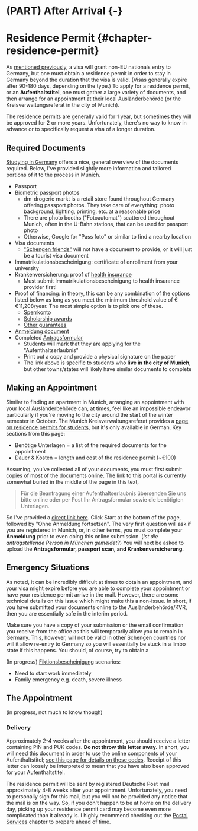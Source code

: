 # (PART) After Arrival {-}

# Residence Permit {#chapter-residence-permit}

As [mentioned previously](#visas-general-info), a visa will grant non-EU nationals entry to Germany, but one must obtain a residence permit in order to stay in Germany beyond the duration that the visa is valid. (Visas generally expire after 90-180 days, depending on the type.) To apply for a residence permit, or an **Aufenthaltstitel**, one must gather a large variety of documents, and then arrange for an appointment at their local Ausländerbehörde (or the Kreisverwaltungsreferat in the city of Munich).

The residence permits are generally valid for 1 year, but sometimes they will be approved for 2 or more years. Unfortunately, there's no way to know in advance or to specifically request a visa of a longer duration.

## Required Documents

[Studying in Germany](https://www.studying-in-germany.org/student-residence-permit-germany/) offers a nice, general overview of the documents required. Below, I've provided slightly more information and tailored portions of it to the process in Munich.

* Passport
* Biometric passport photos
  - dm-drogerie markt is a retail store found throughout Germany offering passport photos. They take care of everything: photo background, lighting, printing, etc. at a reasonable price
  - There are photo booths ("Fotoautomat") scattered throughout Munich, often in the U-Bahn stations, that can be used for passport photo
  - Otherwise, Google for "Pass foto" or similar to find a nearby location
* Visa documents
  - ["Schengen friends"](#visa-schengen-friends) will not have a document to provide, or it will just be a tourist visa document
* Immatrikulationsbescheinigung: certificate of enrollment from your university
* Krankenversicherung: proof of [health insurance](#chapter-insurances)
  - Must submit Immatrikulationsbescheinigung to health insurance provider first!
* Proof of financing: in theory, this can be any combination of the options listed below as long as you meet the minimum threshold value of €€11,208/year. The most simple option is to pick one of these.
  - [Sperrkonto](#banking-sperrkonto)
  - [Scholarship awards](#funding-scholarships)
  - [Other guarantees](#funding-other)
* [Anmeldung document](#chapter-anmeldung)
* Completed [Antragsformular](https://stadt.muenchen.de/dam/jcr:c38c3e57-d9ed-4917-b2b5-229f7f008e4c/antragaufenthaltstitel.pdf)
  - Students will mark that they are applying for the "Aufenthaltserlaubnis"
  - Print out a copy and provide a physical signature on the paper
  - The link above is specific to students who **live in the city of Munich**, but other towns/states will likely have similar documents to complete


## Making an Appointment

Similar to finding an apartment in Munich, arranging an appointment with your local Ausländerbehörde can, at times, feel like an impossible endeavor particularly if you're moving to the city around the start of the winter semester in October. The Munich Kreisverwaltungsreferat provides a [page on residence permits for students](https://stadt.muenchen.de/service/info/hauptabteilung-ii-buergerangelegenheiten-auslaenderangelegenheiten/1089339/), but it's only available in German. Key sections from this page:

* Benötige Unterlagen = a list of the required documents for the appointment
* Dauer & Kosten = length and cost of the residence permit (~€100)

Assuming, you've collected all of your documents, you must first submit copies of most of the documents online. The link to this portal is currently somewhat buried in the middle of the page in this text,

> Für die Beantragung einer Aufenthaltserlaubnis übersenden Sie uns bitte online oder per Post Ihr Antragsformular sowie die benötigten Unterlagen. 

So I've provided a [direct link here](https://service.muenchen.de/intelliform/forms/01/02/02/kontaktabhaufenthaltfuerstudienzwecke/index). Click Start at the bottom of the page, followed by "Ohne Anmeldung fortsetzen". The very first question will ask if you are registered in Munich, or, in other terms, you must complete your **Anmeldung** prior to even doing this online submission. (*Ist die antragstellende Person in München gemeldet?*) You will next be asked to upload the **Antragsformular, passport scan, and Krankenversicherung**.


## Emergency Situations

As noted, it can be incredibly difficult at times to obtain an appointment, and your visa might expire before you are able to complete your appointment or have your residence permit arrive in the mail. However, there are some technical details on this issue which might make this a non-issue. In short, if you have submitted your documents online to the Ausländerbehörde/KVR, then you are essentially safe in the interim period. 

Make sure you have a copy of your submission or the email confirmation you receive from the office as this will temporarily allow you to remain in Germany. This, however, will not be valid in other Schengen countries nor will it allow re-entry to Germany so you will essentially be stuck in a limbo state if this happens. You should, of course, try to obtain a 

(In progress)
[Fiktionsbescheinigung](#chapter-fiktionsbescheinigung) scenarios:
* Need to start work immediately
* Family emergency e.g. death, severe illness


## The Appointment

(in progress, not much to know though)

### Delivery

Approximately 2-4 weeks after the appointment, you should receive a letter containing PIN and PUK codes. **Do not throw this letter away.** In short, you will need this document in order to use the online components of your Aufenthaltstitel; [see this page for details on these codes](https://www.personalausweisportal.de/Webs/PA/EN/citizens/electronic-identification/pin-puk-blocking-code/pin-puk-blocking-code-node.html). Receipt of this letter can loosely be interpreted to mean that you have also been approved for your Aufenthaltstitel.

The residence permit will be sent by registered Deutsche Post mail approximately 4-8 weeks after your appointment. Unfortunately, you need to personally sign for this mail, but you will not be provided any notice that the mail is on the way. So, if you don't happen to be at home on the delivery day, picking up your residence permit card may become even more complicated than it already is. I highly recommend checking out the [Postal Services](#chapter-mail) chapter to prepare ahead of time.




